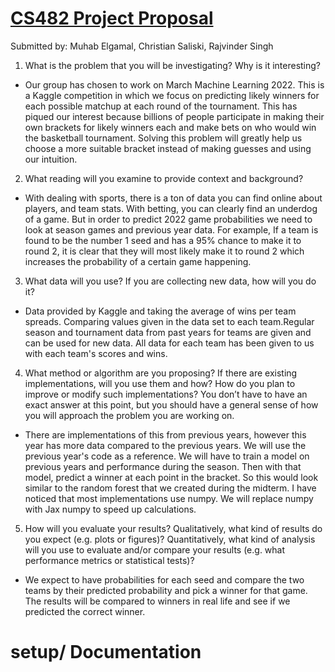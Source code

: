 # [CS482 Project Proposal](https://www.kaggle.com/competitions/mens-march-mania-2022/overview/description)
Submitted by: Muhab Elgamal, Christian Saliski, Rajvinder Singh

1. What is the problem that you will be investigating? Why is it interesting?

  -  Our group has chosen to work on March Machine Learning 2022. This is a Kaggle competition in which we focus on predicting likely winners for each possible matchup at each round of the tournament. This has piqued our interest because billions of people participate in making their own brackets for likely winners each and make bets on who would win the basketball tournament. Solving this problem will greatly help us choose a more suitable bracket instead of making guesses and using our intuition.

2. What reading will you examine to provide context and background?
  
  -  With dealing with sports, there is a ton of data you can find online about players, and team stats. With betting, you can clearly find an underdog of a game. But in order to predict 2022 game probabilities we need to look at season games and previous year data. For example, If a team is found to be the number 1 seed and has a 95% chance to make it to round 2, it is clear that they will most likely make it to round 2 which increases the probability of a certain game happening.
 
3. What data will you use? If you are collecting new data, how will you do it?

  -  Data provided by Kaggle and taking the average of wins per team spreads. Comparing values given in the data set to each team.Regular season and tournament  data from past years for teams are given and can be used for new data. All data for each team has been given to us with each team's scores and wins.

4. What method or algorithm are you proposing? If there are existing implementations, will you use them and how? How do you plan to improve or modify such implementations? You don’t have to have an exact answer at this point, but you should have a general sense of how you will approach the problem you are working on.

  -  There are implementations of this from previous years, however this year has more data compared to the previous years. We will use the previous year's code as a reference. We will have to train a model on previous years and performance during the season. Then with that model, predict a winner at each point in the bracket. So this would look similar to the random forest that we created during the midterm. I have noticed that most implementations use numpy. We will replace numpy with Jax numpy to speed up calculations. 

5. How will you evaluate your results? Qualitatively, what kind of results do you expect (e.g. plots or figures)? Quantitatively, what kind of analysis will you use to evaluate and/or compare your results (e.g. what performance metrics or statistical tests)?

  -  We expect to have probabilities for each seed and compare the two teams by their predicted probability and pick a winner for that game. The results will be compared to winners in real life and see if we predicted the correct winner.

# setup/ Documentation 
